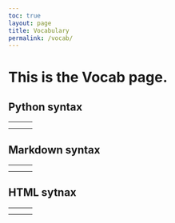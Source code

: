 ```yaml
---
toc: true
layout: page
title: Vocabulary
permalink: /vocab/
---
```


# This is the Vocab page.

## Python syntax

|   |   |   |
|---|---|---|
|   |   |   |
|   |   |   |

## Markdown syntax

|   |   |   |
|---|---|---|
|   |   |   |
|   |   |   |

## HTML sytnax

|   |   |   |
|---|---|---|
|   |   |   |
|   |   |   |